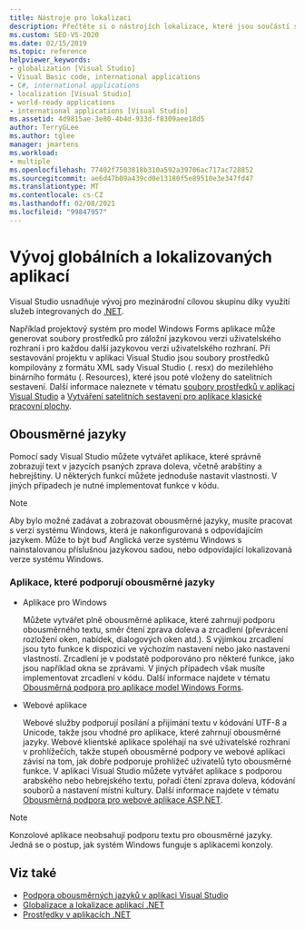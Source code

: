 ```yaml
---
title: Nástroje pro lokalizaci
description: Přečtěte si o nástrojích lokalizace, které jsou součástí sady Visual Studio, a o tom, jak je lze použít k vytváření lokalizovaných aplikací v několika jazycích.
ms.custom: SEO-VS-2020
ms.date: 02/15/2019
ms.topic: reference
helpviewer_keywords:
- globalization [Visual Studio]
- Visual Basic code, international applications
- C#, international applications
- localization [Visual Studio]
- world-ready applications
- international applications [Visual Studio]
ms.assetid: 4d9815ae-3e80-4b4d-933d-f8309aee18d5
author: TerryGLee
ms.author: tglee
manager: jmartens
ms.workload:
- multiple
ms.openlocfilehash: 77402f7503818b310a592a39706ac717ac728852
ms.sourcegitcommit: ae6d47b09a439cd0e13180f5e89510e3e347fd47
ms.translationtype: MT
ms.contentlocale: cs-CZ
ms.lasthandoff: 02/08/2021
ms.locfileid: "99847957"
---
```

# <a name="develop-globalized-and-localized-apps"></a>Vývoj globálních a lokalizovaných aplikací

Visual Studio usnadňuje vývoj pro mezinárodní cílovou skupinu díky využití služeb integrovaných do [.NET](/dotnet/standard/globalization-localization/).

Například projektový systém pro model Windows Forms aplikace může generovat soubory prostředků pro záložní jazykovou verzi uživatelského rozhraní i pro každou další jazykovou verzi uživatelského rozhraní. Při sestavování projektu v aplikaci Visual Studio jsou soubory prostředků kompilovány z formátu XML sady Visual Studio (. resx) do mezilehlého binárního formátu (. Resources), které jsou poté vloženy do satelitních sestavení. Další informace naleznete v tématu [soubory prostředků v aplikaci Visual Studio](/dotnet/framework/resources/creating-resource-files-for-desktop-apps#VSResFiles) a [Vytváření satelitních sestavení pro aplikace klasické pracovní plochy](/dotnet/framework/resources/creating-satellite-assemblies-for-desktop-apps).

## <a name="bidirectional-languages"></a>Obousměrné jazyky

Pomocí sady Visual Studio můžete vytvářet aplikace, které správně zobrazují text v jazycích psaných zprava doleva, včetně arabštiny a hebrejštiny. U některých funkcí můžete jednoduše nastavit vlastnosti. V jiných případech je nutné implementovat funkce v kódu.

> [!NOTE]
> Aby bylo možné zadávat a zobrazovat obousměrné jazyky, musíte pracovat s verzí systému Windows, která je nakonfigurovaná s odpovídajícím jazykem. Může to být buď Anglická verze systému Windows s nainstalovanou příslušnou jazykovou sadou, nebo odpovídající lokalizovaná verze systému Windows.

### <a name="apps-that-support-bidirectional-languages"></a>Aplikace, které podporují obousměrné jazyky

- Aplikace pro Windows

   Můžete vytvářet plně obousměrné aplikace, které zahrnují podporu obousměrného textu, směr čtení zprava doleva a zrcadlení (převrácení rozložení oken, nabídek, dialogových oken atd.). S výjimkou zrcadlení jsou tyto funkce k dispozici ve výchozím nastavení nebo jako nastavení vlastností. Zrcadlení je v podstatě podporováno pro některé funkce, jako jsou například okna se zprávami. V jiných případech však musíte implementovat zrcadlení v kódu. Další informace najdete v tématu [Obousměrná podpora pro aplikace model Windows Forms](/dotnet/framework/winforms/advanced/bi-directional-support-for-windows-forms-applications).

- Webové aplikace

   Webové služby podporují posílání a přijímání textu v kódování UTF-8 a Unicode, takže jsou vhodné pro aplikace, které zahrnují obousměrné jazyky. Webové klientské aplikace spoléhají na své uživatelské rozhraní v prohlížečích, takže stupeň obousměrné podpory ve webové aplikaci závisí na tom, jak dobře podporuje prohlížeč uživatelů tyto obousměrné funkce. V aplikaci Visual Studio můžete vytvářet aplikace s podporou arabského nebo hebrejského textu, pořadí čtení zprava doleva, kódování souborů a nastavení místní kultury. Další informace najdete v tématu [Obousměrná podpora pro webové aplikace ASP.NET](/previous-versions/6eedwbtt(v=vs.140)).

> [!NOTE]
> Konzolové aplikace neobsahují podporu textu pro obousměrné jazyky. Jedná se o postup, jak systém Windows funguje s aplikacemi konzoly.

## <a name="see-also"></a>Viz také

- [Podpora obousměrných jazyků v aplikaci Visual Studio](use-bidirectional-languages.md)
- [Globalizace a lokalizace aplikací .NET](/dotnet/standard/globalization-localization/)
- [Prostředky v aplikacích .NET](/dotnet/framework/resources/)